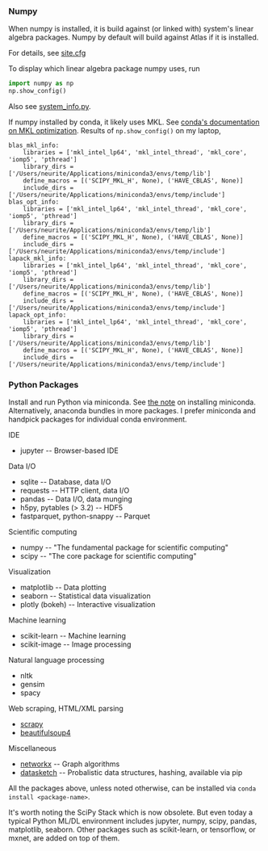 ### Numpy

When numpy is installed, it is build against (or linked with) system's linear algebra packages. Numpy by default will build against Atlas if it is installed.

For details, see [site.cfg](https://github.com/numpy/numpy/blob/master/site.cfg.example)

To display which linear algebra package numpy uses, run

```python
import numpy as np
np.show_config()
```

Also see [system_info.py](https://github.com/numpy/numpy/blob/master/numpy/distutils/system_info.py).

If numpy installed by conda, it likely uses MKL. See [conda's documentation on MKL optimization](https://docs.continuum.io/mkl-optimizations/). Results of `np.show_config()` on my laptop,

```
blas_mkl_info:
    libraries = ['mkl_intel_lp64', 'mkl_intel_thread', 'mkl_core', 'iomp5', 'pthread']
    library_dirs = ['/Users/neurite/Applications/miniconda3/envs/temp/lib']
    define_macros = [('SCIPY_MKL_H', None), ('HAVE_CBLAS', None)]
    include_dirs = ['/Users/neurite/Applications/miniconda3/envs/temp/include']
blas_opt_info:
    libraries = ['mkl_intel_lp64', 'mkl_intel_thread', 'mkl_core', 'iomp5', 'pthread']
    library_dirs = ['/Users/neurite/Applications/miniconda3/envs/temp/lib']
    define_macros = [('SCIPY_MKL_H', None), ('HAVE_CBLAS', None)]
    include_dirs = ['/Users/neurite/Applications/miniconda3/envs/temp/include']
lapack_mkl_info:
    libraries = ['mkl_intel_lp64', 'mkl_intel_thread', 'mkl_core', 'iomp5', 'pthread']
    library_dirs = ['/Users/neurite/Applications/miniconda3/envs/temp/lib']
    define_macros = [('SCIPY_MKL_H', None), ('HAVE_CBLAS', None)]
    include_dirs = ['/Users/neurite/Applications/miniconda3/envs/temp/include']
lapack_opt_info:
    libraries = ['mkl_intel_lp64', 'mkl_intel_thread', 'mkl_core', 'iomp5', 'pthread']
    library_dirs = ['/Users/neurite/Applications/miniconda3/envs/temp/lib']
    define_macros = [('SCIPY_MKL_H', None), ('HAVE_CBLAS', None)]
    include_dirs = ['/Users/neurite/Applications/miniconda3/envs/temp/include']
```

### Python Packages

Install and run Python via miniconda. See [the note](https://github.com/neurite/debian-setup/wiki/Python) on installing miniconda. Alternatively, anaconda bundles in more packages. I prefer miniconda and handpick packages for individual conda environment.

IDE

* jupyter -- Browser-based IDE

Data I/O

* sqlite -- Database, data I/O
* requests -- HTTP client, data I/O
* pandas -- Data I/O, data munging
* h5py, pytables (> 3.2) -- HDF5
* fastparquet, python-snappy -- Parquet

Scientific computing

* numpy -- "The fundamental package for scientific computing"
* scipy -- "The core package for scientific computing"

Visualization

* matplotlib -- Data plotting
* seaborn -- Statistical data visualization
* plotly (bokeh) -- Interactive visualization

Machine learning

* scikit-learn -- Machine learning
* scikit-image -- Image processing

Natural language processing

* nltk
* gensim
* spacy

Web scraping, HTML/XML parsing

* [scrapy](https://scrapy.org/)
* [beautifulsoup4](https://www.crummy.com/software/BeautifulSoup/bs4/doc/)

Miscellaneous

* [networkx](https://networkx.github.io) -- Graph algorithms
* [datasketch](https://ekzhu.github.io/datasketch/) -- Probalistic data structures, hashing, available via pip

All the packages above, unless noted otherwise, can be installed via `conda install <package-name>`.

It's worth noting the SciPy Stack which is now obsolete. But even today a typical Python ML/DL environment includes jupyter, numpy, scipy, pandas, matplotlib, seaborn. Other packages such as scikit-learn, or tensorflow, or mxnet, are added on top of them.
